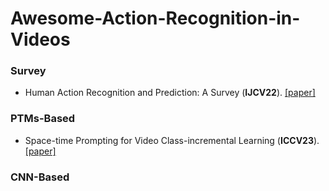 # Awesome-Action-Recognition-in-Videos

### Survey

- Human Action Recognition and Prediction: A Survey (**IJCV22**). [\[paper\]](https://link.springer.com/article/10.1007/s11263-022-01594-9)

### PTMs-Based

- Space-time Prompting for Video Class-incremental Learning (**ICCV23**). [\[paper\]](https://openaccess.thecvf.com/content/ICCV2023/papers/Pei_Space-time_Prompting_for_Video_Class-incremental_Learning_ICCV_2023_paper.pdf)


### CNN-Based
